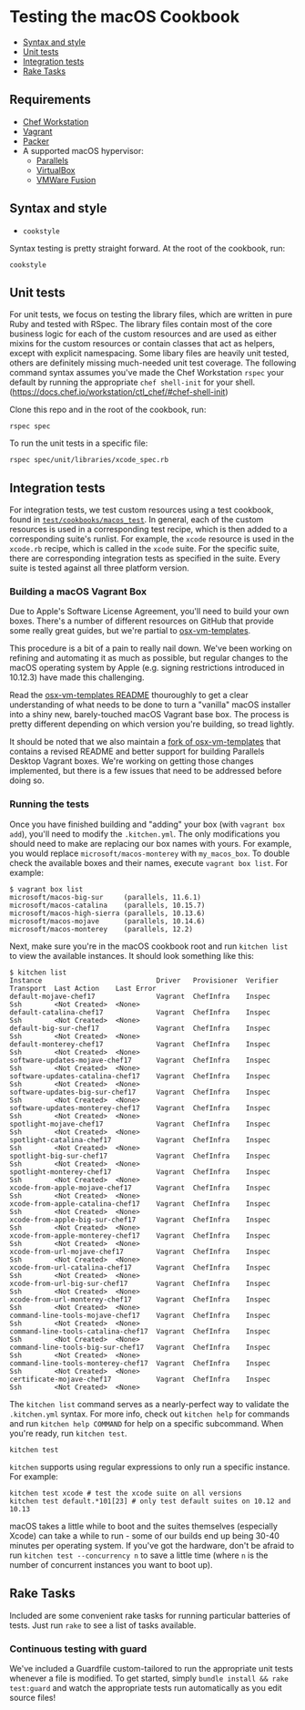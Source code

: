 # Testing the macOS Cookbook

- [Syntax and style](#syntax-and-style)
- [Unit tests](#unit-tests)
- [Integration tests](#integration-tests)
- [Rake Tasks](#rake-tasks)

## Requirements

- [Chef Workstation](https://www.chef.io/downloads/tools/workstation)
- [Vagrant](https://www.vagrantup.com/)
- [Packer](https://www.packer.io/)
- A supported macOS hypervisor:
  - [Parallels](https://www.parallels.com/pd/general/)
  - [VirtualBox](https://www.virtualbox.org/wiki/Downloads)
  - [VMWare Fusion](https://www.vmware.com/products/fusion.html)

## Syntax and style

- `cookstyle`

Syntax testing is pretty straight forward. At the root of the cookbook, run:

```shell
cookstyle
```

## Unit tests

For unit tests, we focus on testing the library files, which are written
in pure Ruby and tested with RSpec. The library files contain most of the core
business logic for each of the custom resources and are used as either mixins
for the custom resources or contain classes that act as helpers, except with
explicit namespacing. Some libary files are heavily unit tested, others are definitely
missing much-needed unit test coverage. The following command syntax assumes
you've made the Chef Workstation `rspec` your default by running the appropriate
`chef shell-init` for your shell. (https://docs.chef.io/workstation/ctl_chef/#chef-shell-init)

Clone this repo and in the root of the cookbook, run:

```shell
rspec spec
```

To run the unit tests in a specific file:

```shell
rspec spec/unit/libraries/xcode_spec.rb
```

## Integration tests

For integration tests, we test custom resources using a test cookbook, found in
[`test/cookbooks/macos_test`](https://github.com/Microsoft/macos-cookbook/tree/master/test/cookbooks/macos_test).
In general, each of the custom resources is used in a corresponding test recipe,
which is then added to a corresponding suite's runlist. For example, the `xcode`
resource is used in the `xcode.rb` recipe, which is called in the `xcode` suite.
For the specific suite, there are corresponding integration tests as specified
in the suite. Every suite is tested against all three platform version.

### Building a macOS Vagrant Box

Due to Apple's Software License Agreement, you'll need to build your own boxes.
There's a number of different resources on GitHub that provide some really great
guides, but we're partial to [osx-vm-templates](https://github.com/timsutton/osx-vm-templates).

This procedure is a bit of a pain to really nail down. We've been working on
refining and automating it as much as possible, but regular changes to the macOS
operating system by Apple (e.g. signing restrictions introduced in 10.12.3) have
made this challenging.

Read the [osx-vm-templates README](https://github.com/timsutton/osx-vm-templates/blob/master/README.md)
thouroughly to get a clear understanding of what needs to be done to turn a "vanilla"
macOS installer into a shiny new, barely-touched macOS Vagrant base box. The process
is pretty different depending on which version you're building, so tread lightly.

It should be noted that we also maintain a [fork of osx-vm-templates](https://github.com/americanhanko/osx-vm-templates)
that contains a revised README and better support for building Parallels Desktop
Vagrant boxes. We're working on getting those changes implemented, but there is
a few issues that need to be addressed before doing so.

### Running the tests

Once you have finished building and "adding" your box (with `vagrant box add`),
you'll need to modify the `.kitchen.yml`. The only modifications you should
need to make are replacing our box names with yours. For example, you would
replace `microsoft/macos-monterey` with `my_macos_box`. To double check the
available boxes and their names, execute `vagrant box list`. For example:

```shell
$ vagrant box list
microsoft/macos-big-sur     (parallels, 11.6.1)
microsoft/macos-catalina    (parallels, 10.15.7)
microsoft/macos-high-sierra (parallels, 10.13.6)
microsoft/macos-mojave      (parallels, 10.14.6)
microsoft/macos-monterey    (parallels, 12.2)
```

Next, make sure you're in the macOS cookbook root and run `kitchen list` to view
the available instances. It should look something like this:

```shell
$ kitchen list
Instance                            Driver   Provisioner  Verifier  Transport  Last Action    Last Error
default-mojave-chef17               Vagrant  ChefInfra    Inspec    Ssh        <Not Created>  <None>
default-catalina-chef17             Vagrant  ChefInfra    Inspec    Ssh        <Not Created>  <None>
default-big-sur-chef17              Vagrant  ChefInfra    Inspec    Ssh        <Not Created>  <None>
default-monterey-chef17             Vagrant  ChefInfra    Inspec    Ssh        <Not Created>  <None>
software-updates-mojave-chef17      Vagrant  ChefInfra    Inspec    Ssh        <Not Created>  <None>
software-updates-catalina-chef17    Vagrant  ChefInfra    Inspec    Ssh        <Not Created>  <None>
software-updates-big-sur-chef17     Vagrant  ChefInfra    Inspec    Ssh        <Not Created>  <None>
software-updates-monterey-chef17    Vagrant  ChefInfra    Inspec    Ssh        <Not Created>  <None>
spotlight-mojave-chef17             Vagrant  ChefInfra    Inspec    Ssh        <Not Created>  <None>
spotlight-catalina-chef17           Vagrant  ChefInfra    Inspec    Ssh        <Not Created>  <None>
spotlight-big-sur-chef17            Vagrant  ChefInfra    Inspec    Ssh        <Not Created>  <None>
spotlight-monterey-chef17           Vagrant  ChefInfra    Inspec    Ssh        <Not Created>  <None>
xcode-from-apple-mojave-chef17      Vagrant  ChefInfra    Inspec    Ssh        <Not Created>  <None>
xcode-from-apple-catalina-chef17    Vagrant  ChefInfra    Inspec    Ssh        <Not Created>  <None>
xcode-from-apple-big-sur-chef17     Vagrant  ChefInfra    Inspec    Ssh        <Not Created>  <None>
xcode-from-apple-monterey-chef17    Vagrant  ChefInfra    Inspec    Ssh        <Not Created>  <None>
xcode-from-url-mojave-chef17        Vagrant  ChefInfra    Inspec    Ssh        <Not Created>  <None>
xcode-from-url-catalina-chef17      Vagrant  ChefInfra    Inspec    Ssh        <Not Created>  <None>
xcode-from-url-big-sur-chef17       Vagrant  ChefInfra    Inspec    Ssh        <Not Created>  <None>
xcode-from-url-monterey-chef17      Vagrant  ChefInfra    Inspec    Ssh        <Not Created>  <None>
command-line-tools-mojave-chef17    Vagrant  ChefInfra    Inspec    Ssh        <Not Created>  <None>
command-line-tools-catalina-chef17  Vagrant  ChefInfra    Inspec    Ssh        <Not Created>  <None>
command-line-tools-big-sur-chef17   Vagrant  ChefInfra    Inspec    Ssh        <Not Created>  <None>
command-line-tools-monterey-chef17  Vagrant  ChefInfra    Inspec    Ssh        <Not Created>  <None>
certificate-mojave-chef17           Vagrant  ChefInfra    Inspec    Ssh        <Not Created>  <None>
```

The `kitchen list` command serves as a nearly-perfect way to validate the
`.kitchen.yml` syntax. For more info, check out `kitchen help` for commands and
run `kitchen help COMMAND` for help on a specific subcommand. When you're ready,
run `kitchen test`.

```shell
kitchen test
```

`kitchen` supports using regular expressions to only run a specific instance.
For example:

```shell
kitchen test xcode # test the xcode suite on all versions
kitchen test default.*101[23] # only test default suites on 10.12 and 10.13
```

macOS takes a little while to boot and the suites themselves (especially Xcode)
can take a while to run - some of our builds end up being 30-40 minutes per operating
system. If you've got the hardware, don't be afraid to run
`kitchen test --concurrency n` to save a little time (where `n` is the number of concurrent
instances you want to boot up).

## Rake Tasks

Included are some convenient rake tasks for running particular batteries of tests. Just run `rake` to see a list of tasks available.

### Continuous testing with guard

We've included a Guardfile custom-tailored to run the appropriate unit tests whenever a file is modified. To get started, simply `bundle install && rake test:guard` and watch the appropriate tests run automatically as you edit source files!
